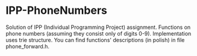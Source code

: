 # IPP-PhoneNumbers
Solution of IPP (Individual Programming Project) assignment. Functions on phone numbers (assuming they consist only of digits 0-9). Implementation uses trie structure. You can find functions' descriptions (in polish) in file phone_forward.h.